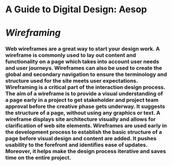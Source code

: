 # A Guide to Digital Design: Aesop

# *Wireframing*

### Web wireframes are a great way to start your design work. A wireframe is commonly used to lay out content and functionality on a page which takes into account user needs and user journeys. Wireframes can also be used to create the global and secondary navigation to ensure the terminology and structure used for the site meets user expectations. Wireframing is a critical part of the interaction design process. The aim of a wireframe is to provide a visual understanding of a page early in a project to get stakeholder and project team approval before the creative phase gets underway. It suggests the structure of a page, without using any graphics or text. A wireframe  displays site architecture visually and allows for clarification of web site elements. Wireframes are used early in the development process to establish the basic structure of a page before visual design and content are added. It pushes usability to the forefront and identifies ease of updates. Moreover, it helps make the design process iterative and saves time on the entire project.